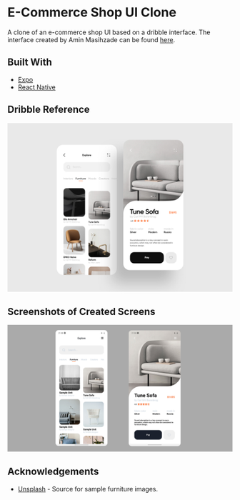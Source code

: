 # E-Commerce Shop UI Clone

A clone of an e-commerce shop UI based  on a dribble interface. The interface created by Amin Masihzade can be found [here](https://dribbble.com/shots/11343600-E-commerce-Shop-Application/attachments/2955357?mode=media).

## Built With

- [Expo](https://expo.io/tools)
- [React Native](https://reactnative.dev/)

## Dribble Reference

![Reference on dribble](/assets/e-commerce.jpg)

## Screenshots of Created Screens

![Created Screens](/assets/e-commerce-ss.jpg)

## Acknowledgements

- [Unsplash](https://unsplash.com/s/photos/furniture) - Source for sample furniture images.
